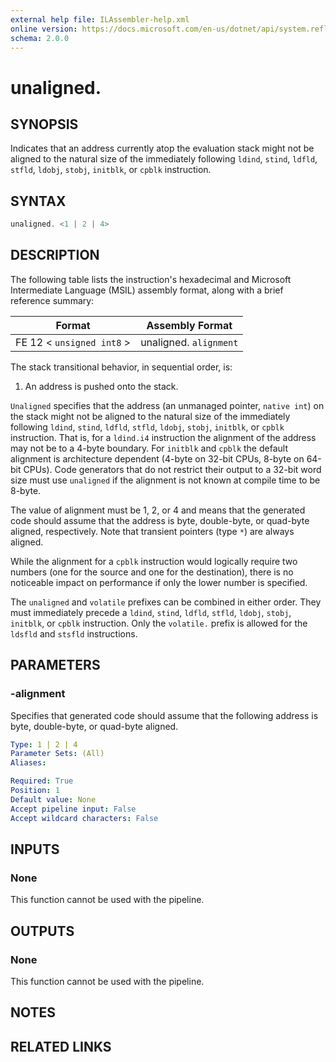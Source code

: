 ```yaml
---
external help file: ILAssembler-help.xml
online version: https://docs.microsoft.com/en-us/dotnet/api/system.reflection.emit.opcodes.unaligned
schema: 2.0.0
---
```


# unaligned.

## SYNOPSIS

Indicates that an address currently atop the evaluation stack might not be aligned to the natural size of the immediately following `ldind`, `stind`, `ldfld`, `stfld`, `ldobj`, `stobj`, `initblk`, or `cpblk` instruction.

## SYNTAX

```powershell
unaligned. <1 | 2 | 4>
```

## DESCRIPTION

The following table lists the instruction's hexadecimal and Microsoft Intermediate Language (MSIL) assembly format, along with a brief reference summary:

| Format                    | Assembly Format        |
| ------------------------- | ---------------------- |
| FE 12 < `unsigned int8` > | unaligned. `alignment` |

 The stack transitional behavior, in sequential order, is:

1.  An address is pushed onto the stack.

 `Unaligned` specifies that the address (an unmanaged pointer, `native int`) on the stack might not be aligned to the natural size of the immediately following `ldind`, `stind`, `ldfld`, `stfld`, `ldobj`, `stobj`, `initblk`, or `cpblk` instruction. That is, for a `ldind.i4` instruction the alignment of the address may not be to a 4-byte boundary. For `initblk` and `cpblk` the default alignment is architecture dependent (4-byte on 32-bit CPUs, 8-byte on 64-bit CPUs). Code generators that do not restrict their output to a 32-bit word size must use `unaligned` if the alignment is not known at compile time to be 8-byte.

 The value of alignment must be 1, 2, or 4 and means that the generated code should assume that the address is byte, double-byte, or quad-byte aligned, respectively. Note that transient pointers (type `*`) are always aligned.

 While the alignment for a `cpblk` instruction would logically require two numbers (one for the source and one for the destination), there is no noticeable impact on performance if only the lower number is specified.

 The `unaligned` and `volatile` prefixes can be combined in either order. They must immediately precede a `ldind`, `stind`, `ldfld`, `stfld`, `ldobj`, `stobj`, `initblk`, or `cpblk` instruction. Only the `volatile.` prefix is allowed for the `ldsfld` and `stsfld` instructions.

## PARAMETERS

### -alignment

Specifies that generated code should assume that the following address is byte, double-byte, or quad-byte aligned.

```yaml
Type: 1 | 2 | 4
Parameter Sets: (All)
Aliases:

Required: True
Position: 1
Default value: None
Accept pipeline input: False
Accept wildcard characters: False
```

## INPUTS

### None

This function cannot be used with the pipeline.

## OUTPUTS

### None

This function cannot be used with the pipeline.

## NOTES

## RELATED LINKS
